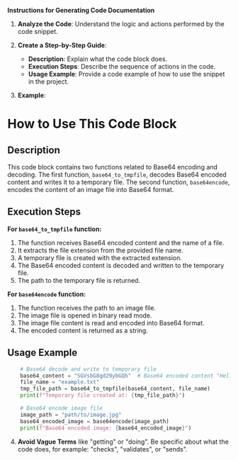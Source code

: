 **Instructions for Generating Code Documentation**

1. **Analyze the Code**: Understand the logic and actions performed by the code snippet.

2. **Create a Step-by-Step Guide**:
    - **Description**: Explain what the code block does.
    - **Execution Steps**: Describe the sequence of actions in the code.
    - **Usage Example**: Provide a code example of how to use the snippet in the project.

3. **Example**:

How to Use This Code Block
=========================================================================================

Description
-------------------------
This code block contains two functions related to Base64 encoding and decoding. The first function, `base64_to_tmpfile`, decodes Base64 encoded content and writes it to a temporary file. The second function, `base64encode`, encodes the content of an image file into Base64 format.

Execution Steps
-------------------------
**For `base64_to_tmpfile` function:**
1. The function receives Base64 encoded content and the name of a file.
2. It extracts the file extension from the provided file name.
3. A temporary file is created with the extracted extension.
4. The Base64 encoded content is decoded and written to the temporary file.
5. The path to the temporary file is returned.

**For `base64encode` function:**
1. The function receives the path to an image file.
2. The image file is opened in binary read mode.
3. The image file content is read and encoded into Base64 format.
4. The encoded content is returned as a string.

Usage Example
-------------------------

```python
    # Base64 decode and write to temporary file
    base64_content = "SGVsbG8gd29ybGQh"  # Base64 encoded content "Hello world!"
    file_name = "example.txt"
    tmp_file_path = base64_to_tmpfile(base64_content, file_name)
    print(f"Temporary file created at: {tmp_file_path}")

    # Base64 encode image file
    image_path = "path/to/image.jpg"
    base64_encoded_image = base64encode(image_path)
    print(f"Base64 encoded image: {base64_encoded_image}")
```

4. **Avoid Vague Terms** like "getting" or "doing". Be specific about what the code does, for example: "checks", "validates", or "sends".